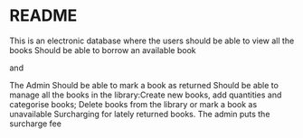 # README
This is an electronic database where the users
should be able to view all the books
Should be able to borrow an available book

and 

The Admin
Should be able to mark a book as returned
Should be able to manage all the books in the library:Create new books, add quantities and categorise books;
Delete books from the library or mark a book as unavailable
Surcharging for lately returned books. The admin puts the surcharge fee
